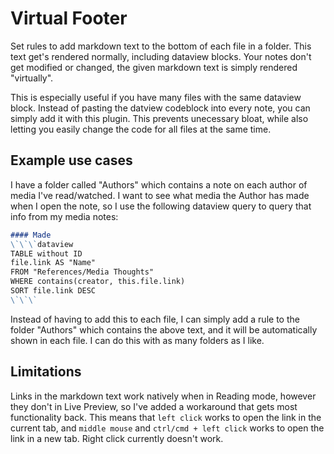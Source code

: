 # Virtual Footer

Set rules to add markdown text to the bottom of each file in a folder. This text get's rendered normally, including dataview blocks.
Your notes don't get modified or changed, the given markdown text is simply rendered "virtually".

This is especially useful if you have many files with the same dataview block. Instead of pasting the datview codeblock into every note, you can simply add it with this plugin.
This prevents unecessary bloat, while also letting you easily change the code for all files at the same time.

## Example use cases

I have a folder called "Authors" which contains a note on each author of media I've read/watched. I want to see what media the Author has made when I open the note, so I use the following dataview query to query that info from my media notes:

```md
#### Made
\`\`\`dataview
TABLE without ID
file.link AS "Name"
FROM "References/Media Thoughts"
WHERE contains(creator, this.file.link)
SORT file.link DESC
\`\`\`
```

Instead of having to add this to each file, I can simply add a rule to the folder "Authors" which contains the above text, and it will be automatically shown in each file.
I can do this with as many folders as I like.

## Limitations

Links in the markdown text work natively when in Reading mode, however they don't in Live Preview, so I've added a workaround that gets most functionality back. This means that `left click` works to open the link in the current tab, and `middle mouse` and `ctrl/cmd + left click` works to open the link in a new tab. Right click currently doesn't work.